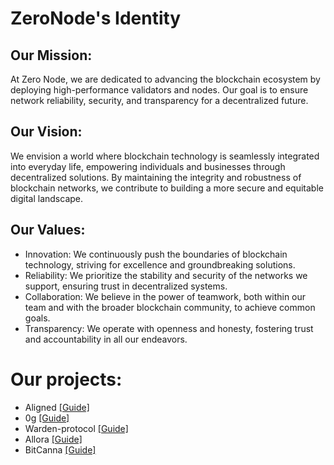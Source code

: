 # ZeroNode's Identity

## Our Mission:
At Zero Node, we are dedicated to advancing the blockchain ecosystem by deploying high-performance validators and nodes. Our goal is to ensure network reliability, security, and transparency for a decentralized future.

## Our Vision:
We envision a world where blockchain technology is seamlessly integrated into everyday life, empowering individuals and businesses through decentralized solutions. By maintaining the integrity and robustness of blockchain networks, we contribute to building a more secure and equitable digital landscape.

## Our Values:
* Innovation: We continuously push the boundaries of blockchain technology, striving for excellence and groundbreaking solutions.
* Reliability: We prioritize the stability and security of the networks we support, ensuring trust in decentralized systems.
* Collaboration: We believe in the power of teamwork, both within our team and with the broader blockchain community, to achieve common goals.
* Transparency: We operate with openness and honesty, fostering trust and accountability in all our endeavors.

# Our projects:
* Aligned [[Guide]](https://github.com/ZerroNode/Aligned-guide)
* 0g [[Guide]](https://github.com/ZerroNode/0g-guide)
* Warden-protocol [[Guide]](https://github.com/ZerroNode/Warden-protocol)
* Allora [[Guide]](https://github.com/ZerroNode/Allora)
* BitCanna [[Guide]](https://github.com/ZerroNode/BitCanna)
